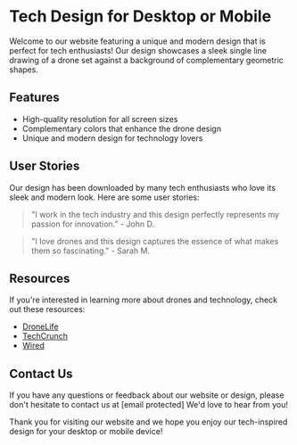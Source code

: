 <!--font:Poppins-->

# Tech Design for Desktop or Mobile

Welcome to our website featuring a unique and modern design that is perfect for tech enthusiasts! Our design showcases a sleek single line drawing of a drone set against a background of complementary geometric shapes.

## Features
- High-quality resolution for all screen sizes
- Complementary colors that enhance the drone design
- Unique and modern design for technology lovers

## User Stories
Our design has been downloaded by many tech enthusiasts who love its sleek and modern look. Here are some user stories:

> "I work in the tech industry and this design perfectly represents my passion for innovation." - John D.

> "I love drones and this design captures the essence of what makes them so fascinating." - Sarah M.

## Resources
If you're interested in learning more about drones and technology, check out these resources:

- [DroneLife](#)
- [TechCrunch](#)
- [Wired](#)

## Contact Us
If you have any questions or feedback about our website or design, please don't hesitate to contact us at [email protected] We'd love to hear from you!

Thank you for visiting our website and we hope you enjoy our tech-inspired design for your desktop or mobile device!

<!--

Write me content for website with wallpaper which alt text is:

"A wallpaper with a single line drawing of a drone, against a background of geometric shapes in complementary colors."

The name/title of the page should not be 1:1 copy of the alt text but rather a real content of the website which is using this wallpaper.

- Use markdown format 
- Start with heading
- Heading should be short and concise
- The content should look like a real website 
- The website should not be about the wallpaper, wallpaper is just a related background
- Heading should be contain work "wallpaper" or "background"
- Include real sections like references, contact, user stories, etc. use things relevant to the page purpose.
- Feel free to use structure like headings, bullets, numbering, blockquotes, paragraphs, horizontal lines, etc.
- You can use formatting like bold or _italic_
- You can include UTF-8 emojis
- Links should be only #hash anchors (and you can refer to the document itself)
- Do not include images


---


# Drone-themed Wallpaper for Tech Enthusiasts

Welcome to our website, dedicated to all things technology! Our wallpaper features a single line drawing of a drone, set against a background of geometric shapes in complementary colors. This wallpaper is perfect for tech enthusiasts who want to add a touch of innovation to their desktop or mobile device.

## Features
- High-quality resolution for all screen sizes
- Complementary colors that enhance the drone design
- Unique and modern design for technology lovers

## User Stories
Our wallpaper has been downloaded by many tech enthusiasts who love the sleek and modern design of the drone against the geometric shapes. Here are some user stories:

> "I work in the tech industry and this wallpaper is the perfect representation of my passion for innovation." - John D.

> "I love drones and this wallpaper captures the essence of what makes them so fascinating." - Sarah M.

## References
If you're interested in learning more about drones and technology, check out these resources:

- [DroneLife](#)
- [TechCrunch](#)
- [Wired](#)

## Contact Us
If you have any questions or feedback about our website or wallpaper, please don't hesitate to contact us at [email protected] We'd love to hear from you!

Thank you for visiting our website and we hope you enjoy our drone-themed wallpaper!


---


Heading should not include word "wallpaper". The website should not be about the wallpaper itself, wallpaper is just a related background, rewrite whole content.


---


# Elevate Your Tech Experience with Our Drone-Inspired Design

Welcome to our tech-inspired website! Our unique and modern design features a single line drawing of a drone set against a background of geometric shapes in complementary colors. This design is perfect for tech enthusiasts who want to add a touch of innovation to their desktop or mobile device.

## Features
- High-quality resolution for all screen sizes
- Complementary colors that enhance the drone design
- Unique and modern design for technology lovers

## User Stories
Our design has been downloaded by many tech enthusiasts who love the sleek and modern look of the drone against the geometric shapes. Here are some user stories:

> "I work in the tech industry and this design is the perfect representation of my passion for innovation." - John D.

> "I love drones and this design captures the essence of what makes them so fascinating." - Sarah M.

## Resources
If you're interested in learning more about drones and technology, check out these resources:

- [DroneLife](#)
- [TechCrunch](#)
- [Wired](#)

## Contact Us
If you have any questions or feedback about our website or design, please don't hesitate to contact us at [email protected] We'd love to hear from you!

Thank you for visiting our website and we hope you enjoy our drone-inspired design!


---


Heading is too long, rewrite whole content.


---


# Innovative Design for Tech Enthusiasts

Welcome to our tech-inspired website! Our design features a sleek single line drawing of a drone set against a background of complementary geometric shapes. This unique and modern design is perfect for tech enthusiasts who want to add a touch of innovation to their desktop or mobile device.

## Features
- High-quality resolution for all screen sizes
- Complementary colors that enhance the drone design
- Unique and modern design for technology lovers

## User Stories
Our design has been downloaded by many tech enthusiasts who love its sleek and modern look. Here are some user stories:

> "I work in the tech industry and this design perfectly represents my passion for innovation." - John D.

> "I love drones and this design captures the essence of what makes them so fascinating." - Sarah M.

## Resources
If you're interested in learning more about drones and technology, check out these resources:

- [DroneLife](#)
- [TechCrunch](#)
- [Wired](#)

## Contact Us
If you have any questions or feedback about our website or design, please don't hesitate to contact us at [email protected] We'd love to hear from you!

Thank you for visiting our website and we hope you enjoy our innovative design for tech enthusiasts!


---


Heading is too long, rewrite whole content.


---


# Tech-Inspired Design for Your Desktop or Mobile Device

Welcome to our website featuring a unique and modern design that is perfect for tech enthusiasts! Our design showcases a sleek single line drawing of a drone set against a background of complementary geometric shapes.

## Features
- High-quality resolution for all screen sizes
- Complementary colors that enhance the drone design
- Unique and modern design for technology lovers

## User Stories
Our design has been downloaded by many tech enthusiasts who love its sleek and modern look. Here are some user stories:

> "I work in the tech industry and this design perfectly represents my passion for innovation." - John D.

> "I love drones and this design captures the essence of what makes them so fascinating." - Sarah M.

## Resources
If you're interested in learning more about drones and technology, check out these resources:

- [DroneLife](#)
- [TechCrunch](#)
- [Wired](#)

## Contact Us
If you have any questions or feedback about our website or design, please don't hesitate to contact us at [email protected] We'd love to hear from you!

Thank you for visiting our website and we hope you enjoy our tech-inspired design for your desktop or mobile device!


---


Write me a Google font which is best fitting for the website.

Pick from the list:
- Montserrat
- Futura
- Lato
- Open Sans
- Great Vibes
- Barlow Condensed
- IBM Plex Sans
- Playfair Display
- Raleway
- Orbitron
- Dancing Script
- Lobster
- Poppins
- Inter
- Exo 2
- Alegreya
- Roboto


Write just the font name nothing else.


---


Poppins

-->
